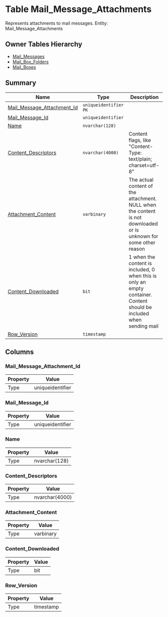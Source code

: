 # Table Mail_Message_Attachments

Represents attachments to mail messages. Entity: Mail_Message_Attachments

## Owner Tables Hierarchy

* [Mail_Messages](Mail_Messages.md)
* [Mail_Box_Folders](Mail_Box_Folders.md)
* [Mail_Boxes](Mail_Boxes.md)

## Summary

| Name | Type | Description |
| - | - | --- |
|[Mail_Message_Attachment_Id](#mail_message_attachment_id)|`uniqueidentifier` `PK`||
|[Mail_Message_Id](#mail_message_id)|`uniqueidentifier` ||
|[Name](#name)|`nvarchar(128)` ||
|[Content_Descriptors](#content_descriptors)|`nvarchar(4000)` |Content flags, like "Content-Type: text/plain; charset=utf-8"|
|[Attachment_Content](#attachment_content)|`varbinary` |The actual content of the attachment. NULL when the content is not downloaded or is unknown for some other reason|
|[Content_Downloaded](#content_downloaded)|`bit` |1 when the content is included, 0 when this is only an empty container. Content should be included when sending mail|
|[Row_Version](#row_version)|`timestamp` ||

## Columns

### Mail_Message_Attachment_Id

| Property | Value |
| - | - |
|Type|uniqueidentifier|

### Mail_Message_Id

| Property | Value |
| - | - |
|Type|uniqueidentifier|

### Name

| Property | Value |
| - | - |
|Type|nvarchar(128)|

### Content_Descriptors

| Property | Value |
| - | - |
|Type|nvarchar(4000)|

### Attachment_Content

| Property | Value |
| - | - |
|Type|varbinary|

### Content_Downloaded

| Property | Value |
| - | - |
|Type|bit|

### Row_Version

| Property | Value |
| - | - |
|Type|timestamp|


